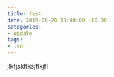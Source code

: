 ```yaml
---
title: test
date: 2019-08-20 13:40:00 -10:00
categories:
- update
tags:
- isn
---
```


jlkfjskflksjflkjfl